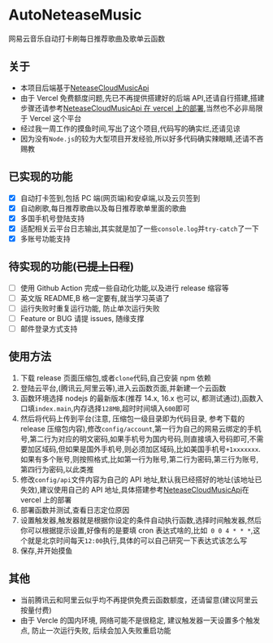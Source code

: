 # AutoNeteaseMusic

网易云音乐自动打卡刷每日推荐歌曲及歌单云函数

## 关于

- 本项目后端基于[NeteaseCloudMusicApi](https://github.com/Binaryify/NeteaseCloudMusicApi)
- 由于 Vercel 免费额度问题,先已不再提供搭建好的后端 API,还请自行搭建,搭建步骤还请参考[NeteaseCloudMusicApi 在 vercel 上的部署](https://neteasecloudmusicapi.vercel.app/#/?id=vercel-%e9%83%a8%e7%bd%b2),当然也不必非局限于 Vercel 这个平台
- 经过我一周工作的摸鱼时间,写出了这个项目,代码写的确实烂,还请见谅
- 因为没有`Node.js`的较为大型项目开发经验,所以好多代码确实辣眼睛,还请不吝赐教

## 已实现的功能

- [x] 自动打卡签到,包括 PC 端(网页端)和安卓端,以及云贝签到
- [x] 自动刷歌,每日推荐歌曲以及每日推荐歌单里面的歌曲
- [x] 多国手机号登陆支持
- [x] 适配相关云平台日志输出,其实就是加了一些`console.log`并`try-catch`了一下
- [x] 多账号功能支持

## 待实现的功能(~~已提上日程~~)

- [ ] 使用 Github Action 完成一些自动化功能,以及进行 release 缩容等
- [ ] 英文版 README,B 格一定要有,就当学习英语了
- [ ] 运行失败时重复运行功能, 防止单次运行失败
- [ ] Feature or BUG 请提 issues, 随缘支撑
- [ ] 邮件登录方式支持

## 使用方法

1. 下载 release 页面压缩包,或者`clone`代码,自己安装 npm 依赖
2. 登陆云平台,(腾讯云,阿里云等),进入云函数页面,并新建一个云函数
3. 函数环境选择 nodejs 的最新版本(推荐 14.x, 16.x 也可以, 都测试通过),函数入口填`index.main`,内存选择`128MB`,超时时间填入`600`即可
4. 然后将代码上传到平台(注意, 压缩包一级目录即为代码目录, 参考下载的 release 压缩包内容),修改`config/account`,第一行为自己的网易云绑定的手机号,第二行为对应的明文密码,如果手机号为国内号码,则直接填入号码即可,不需要加区域码,但如果是国外手机号,则必须加区域码,比如美国手机号`+1xxxxxxx`.如果有多个账号,则按照格式,比如第一行为账号,第二行为密码,第三行为账号,第四行为密码,以此类推
5. 修改`config/api`文件内容为自己的 API 地址,默认我已经搭好的地址(该地址已失效),建议使用自己的 API 地址,具体搭建参考[NeteaseCloudMusicApi](https://neteasecloudmusicapi.vercel.app/#/?id=vercel-%e9%83%a8%e7%bd%b2)在 vercel 上的部署
6. 部署函数并测试,查看日志定位原因
7. 设置触发器,触发器就是根据你设定的条件自动执行函数,选择时间触发器,然后你可以根据提示设置,好像有的是要填 cron 表达式啥的,比如` 0 0 4 * * *`,这个就是北京时间每天`12:00`执行,具体的可以自己研究一下表达式该怎么写
8. 保存,并开始摸鱼

## 其他

- 当前腾讯云和阿里云似乎均不再提供免费云函数额度，还请留意(建议阿里云按量付费)
- 由于 Vercle 的国内环境, 网络可能不是很稳定, 建议触发器一天设置多个触发点, 防止一次运行失败, 后续会加入失败重启功能
